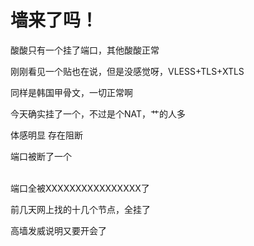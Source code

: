 # 墙来了吗！


酸酸只有一个挂了端口，其他酸酸正常

刚刚看见一个贴也在说，但是没感觉呀，VLESS+TLS+XTLS

同样是韩国甲骨文，一切正常啊<img id="aimg_nyB7J" onclick="zoom(this, this.src, 0, 0, 0)" class="zoom" src="https://cdn.jsdelivr.net/gh/hishis/forum-master/public/images/patch.gif" onmouseover="img_onmouseoverfunc(this)" onload="thumbImg(this)" border="0" alt="" />

今天确实挂了一个，不过是个NAT，艹的人多

体感明显 存在阻断

端口被断了一个<br />
<br />


端口全被XXXXXXXXXXXXXXXX了

前几天网上找的十几个节点，全挂了 

<img src="static/image/smiley/yct/010.gif" smilieid="41" border="0" alt="" />高墙发威说明又要开会了
